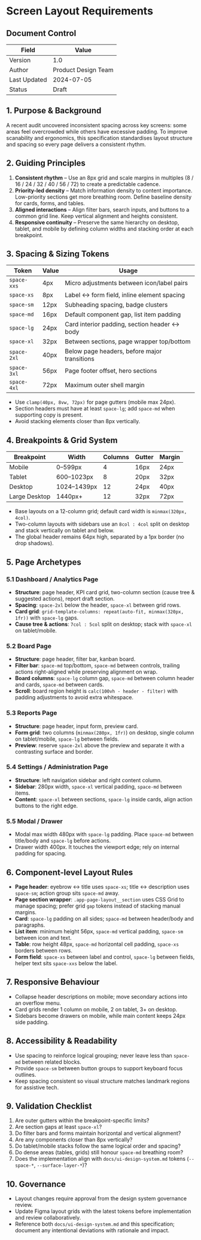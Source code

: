 # Screen Layout Requirements

## Document Control

| Field | Value |
| --- | --- |
| Version | 1.0 |
| Author | Product Design Team |
| Last Updated | 2024-07-05 |
| Status | Draft |

## 1. Purpose & Background

A recent audit uncovered inconsistent spacing across key screens: some areas feel overcrowded while others have excessive padding. To improve scanability and ergonomics, this specification standardises layout structure and spacing so every page delivers a consistent rhythm.

## 2. Guiding Principles

1. **Consistent rhythm** – Use an 8px grid and scale margins in multiples (8 / 16 / 24 / 32 / 40 / 56 / 72) to create a predictable cadence.
2. **Priority-led density** – Match information density to content importance. Low-priority sections get more breathing room. Define baseline density for cards, forms, and tables.
3. **Aligned interactions** – Align filter bars, search inputs, and buttons to a common grid line. Keep vertical alignment and heights consistent.
4. **Responsive continuity** – Preserve the same hierarchy on desktop, tablet, and mobile by defining column widths and stacking order at each breakpoint.

## 3. Spacing & Sizing Tokens

| Token | Value | Usage |
| --- | --- | --- |
| `space-xxs` | 4px | Micro adjustments between icon/label pairs |
| `space-xs` | 8px | Label ↔ form field, inline element spacing |
| `space-sm` | 12px | Subheading spacing, badge clusters |
| `space-md` | 16px | Default component gap, list item padding |
| `space-lg` | 24px | Card interior padding, section header ↔ body |
| `space-xl` | 32px | Between sections, page wrapper top/bottom |
| `space-2xl` | 40px | Below page headers, before major transitions |
| `space-3xl` | 56px | Page footer offset, hero sections |
| `space-4xl` | 72px | Maximum outer shell margin |

- Use `clamp(40px, 8vw, 72px)` for page gutters (mobile max 24px).
- Section headers must have at least `space-lg`; add `space-md` when supporting copy is present.
- Avoid stacking elements closer than 8px vertically.

## 4. Breakpoints & Grid System

| Breakpoint | Width | Columns | Gutter | Margin |
| --- | --- | --- | --- | --- |
| Mobile | 0–599px | 4 | 16px | 24px |
| Tablet | 600–1023px | 8 | 20px | 32px |
| Desktop | 1024–1439px | 12 | 24px | 40px |
| Large Desktop | 1440px+ | 12 | 32px | 72px |

- Base layouts on a 12-column grid; default card width is `minmax(320px, 4col)`.
- Two-column layouts with sidebars use an `8col : 4col` split on desktop and stack vertically on tablet and below.
- The global header remains 64px high, separated by a 1px border (no drop shadows).

## 5. Page Archetypes

### 5.1 Dashboard / Analytics Page

- **Structure**: page header, KPI card grid, two-column section (cause tree & suggested actions), report draft section.
- **Spacing**: `space-2xl` below the header, `space-xl` between grid rows.
- **Card grid**: `grid-template-columns: repeat(auto-fit, minmax(320px, 1fr))` with `space-lg` gaps.
- **Cause tree & actions**: `7col : 5col` split on desktop; stack with `space-xl` on tablet/mobile.

### 5.2 Board Page

- **Structure**: page header, filter bar, kanban board.
- **Filter bar**: `space-md` top/bottom, `space-md` between controls, trailing actions right-aligned while preserving alignment on wrap.
- **Board columns**: `space-lg` column gap, `space-md` between column header and cards, `space-md` between cards.
- **Scroll**: board region height is `calc(100vh - header - filter)` with padding adjustments to avoid extra whitespace.

### 5.3 Reports Page

- **Structure**: page header, input form, preview card.
- **Form grid**: two columns (`minmax(280px, 1fr)`) on desktop, single column on tablet/mobile, `space-lg` between fields.
- **Preview**: reserve `space-2xl` above the preview and separate it with a contrasting surface and border.

### 5.4 Settings / Administration Page

- **Structure**: left navigation sidebar and right content column.
- **Sidebar**: 280px width, `space-xl` vertical padding, `space-md` between items.
- **Content**: `space-xl` between sections, `space-lg` inside cards, align action buttons to the right edge.

### 5.5 Modal / Drawer

- Modal max width 480px with `space-lg` padding. Place `space-md` between title/body and `space-lg` before actions.
- Drawer width 400px. It touches the viewport edge; rely on internal padding for spacing.

## 6. Component-level Layout Rules

- **Page header**: eyebrow ↔ title uses `space-xs`; title ↔ description uses `space-sm`; action group sits `space-md` away.
- **Page section wrapper**: `.app-page-layout__section` uses CSS Grid to manage spacing; prefer grid `gap` tokens instead of stacking manual margins.
- **Card**: `space-lg` padding on all sides; `space-md` between header/body and paragraphs.
- **List item**: minimum height 56px, `space-md` vertical padding, `space-sm` between icon and text.
- **Table**: row height 48px, `space-md` horizontal cell padding, `space-xs` borders between rows.
- **Form field**: `space-xs` between label and control, `space-lg` between fields, helper text sits `space-xxs` below the label.

## 7. Responsive Behaviour

- Collapse header descriptions on mobile; move secondary actions into an overflow menu.
- Card grids render 1 column on mobile, 2 on tablet, 3+ on desktop.
- Sidebars become drawers on mobile, while main content keeps 24px side padding.

## 8. Accessibility & Readability

- Use spacing to reinforce logical grouping; never leave less than `space-md` between related blocks.
- Provide `space-sm` between button groups to support keyboard focus outlines.
- Keep spacing consistent so visual structure matches landmark regions for assistive tech.

## 9. Validation Checklist

1. Are outer gutters within the breakpoint-specific limits?
2. Are section gaps at least `space-xl`?
3. Do filter bars and forms maintain horizontal and vertical alignment?
4. Are any components closer than 8px vertically?
5. Do tablet/mobile stacks follow the same logical order and spacing?
6. Do dense areas (tables, grids) still honour `space-md` breathing room?
7. Does the implementation align with `docs/ui-design-system.md` tokens (`--space-*`, `--surface-layer-*`)?

## 10. Governance

- Layout changes require approval from the design system governance review.
- Update Figma layout grids with the latest tokens before implementation and review collaboratively.
- Reference both `docs/ui-design-system.md` and this specification; document any intentional deviations with rationale and impact.
